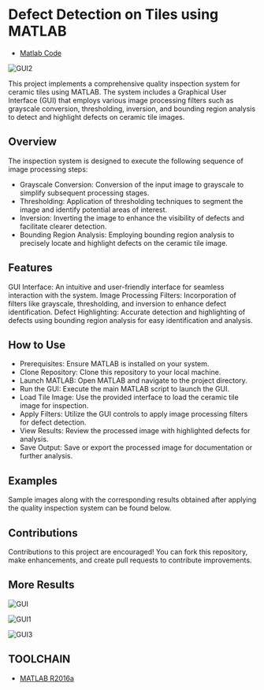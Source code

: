 # Defect Detection on Tiles using MATLAB

- [Matlab Code](https://github.com/Adeen317/Defect-Detection-on-Tiles-MATLAB/blob/main/Ceramic_Tiles_inpection_system.m)

![GUI2](https://github.com/Adeen317/Defect-Detection-on-Tiles-MATLAB/assets/112985225/b30fb307-7948-485b-91fb-57b34fd65ef6)

This project implements a comprehensive quality inspection system for ceramic tiles using MATLAB. The system includes a Graphical User Interface (GUI) that employs various image processing filters such as grayscale conversion, thresholding, inversion, and bounding region analysis to detect and highlight defects on ceramic tile images.

## Overview
The inspection system is designed to execute the following sequence of image processing steps:

- Grayscale Conversion: Conversion of the input image to grayscale to simplify subsequent processing stages.
- Thresholding: Application of thresholding techniques to segment the image and identify potential areas of interest.
- Inversion: Inverting the image to enhance the visibility of defects and facilitate clearer detection.
- Bounding Region Analysis: Employing bounding region analysis to precisely locate and highlight defects on the ceramic tile image.
## Features
GUI Interface: An intuitive and user-friendly interface for seamless interaction with the system.
Image Processing Filters: Incorporation of filters like grayscale, thresholding, and inversion to enhance defect identification.
Defect Highlighting: Accurate detection and highlighting of defects using bounding region analysis for easy identification and analysis.
## How to Use
- Prerequisites: Ensure MATLAB is installed on your system.
- Clone Repository: Clone this repository to your local machine.
- Launch MATLAB: Open MATLAB and navigate to the project directory.
- Run the GUI: Execute the main MATLAB script to launch the GUI.
- Load Tile Image: Use the provided interface to load the ceramic tile image for inspection.
- Apply Filters: Utilize the GUI controls to apply image processing filters for defect detection.
- View Results: Review the processed image with highlighted defects for analysis.
- Save Output: Save or export the processed image for documentation or further analysis.
## Examples
Sample images along with the corresponding results obtained after applying the quality inspection system can be found below.

## Contributions
Contributions to this project are encouraged! You can fork this repository, make enhancements, and create pull requests to contribute improvements.

## More Results
![GUI](https://github.com/Adeen317/Defect-Detection-on-Tiles-MATLAB/assets/112985225/27bdc371-ac9a-43bd-9b15-30cfe5ff1318)

![GUI1](https://github.com/Adeen317/Defect-Detection-on-Tiles-MATLAB/assets/112985225/1f56aba4-aa3f-4b86-9fb1-19aa6b8d4ae2)

![GUI3](https://github.com/Adeen317/Defect-Detection-on-Tiles-MATLAB/assets/112985225/ce45182f-7996-4897-bc08-dd69b7f5c92e)


## TOOLCHAIN
- [MATLAB R2016a](https://www.mathworks.com/products/matlab.html)
